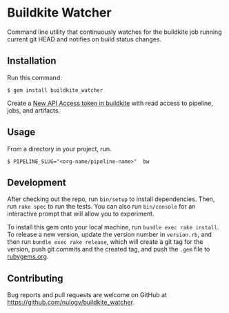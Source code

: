 # Buildkite Watcher

Command line utility that continuously watches for the buildkite job running current git HEAD and notifies on build status changes.

## Installation

Run this command:

    $ gem install buildkite_watcher

Create a [New API Access token in buildkite](https://buildkite.com/user/api-access-tokens/new) with read access to pipeline, jobs, and artifacts.

## Usage

From a directory in your project, run.

`$ PIPELINE_SLUG="<org-name/pipeline-name>"  bw `

## Development

After checking out the repo, run `bin/setup` to install dependencies. Then, run `rake spec` to run the tests. You can also run `bin/console` for an interactive prompt that will allow you to experiment.

To install this gem onto your local machine, run `bundle exec rake install`. To release a new version, update the version number in `version.rb`, and then run `bundle exec rake release`, which will create a git tag for the version, push git commits and the created tag, and push the `.gem` file to [rubygems.org](https://rubygems.org).

## Contributing

Bug reports and pull requests are welcome on GitHub at https://github.com/nulogy/buildkite_watcher.

